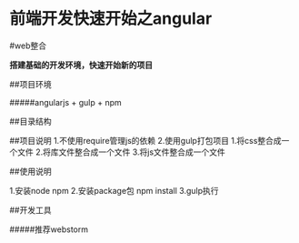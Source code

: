 前端开发快速开始之angular
===
#web整合

**搭建基础的开发环境，快速开始新的项目**

##项目环境

#####angularjs + gulp + npm

##目录结构

##项目说明
        1.不使用require管理js的依赖
        2.使用gulp打包项目
            1.将css整合成一个文件
            2.将库文件整合成一个文件
            3.将js文件整合成一个文件

##使用说明

1.安装node npm
2.安装package包 npm install
3.gulp执行

##开发工具

#####推荐webstorm
